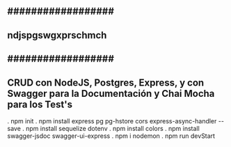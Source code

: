 ## ################## ##
## ndjspgswgxprschmch ##
## ################## ##
CRUD con NodeJS, Postgres, Express, y con Swagger para la Documentación y Chai Mocha para los Test's
----------------------------------------------------------------------------------------------------
. npm init
. npm install express pg pg-hstore cors express-async-handler --save
. npm install sequelize dotenv
. npm install colors
. npm install swagger-jsdoc swagger-ui-express
. npm i nodemon
. npm run devStart